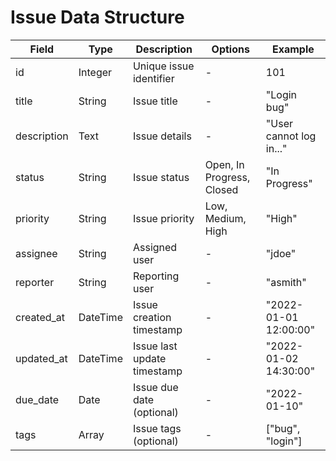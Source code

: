 # Issue Data Structure

| Field        | Type     | Description                              | Options                  | Example                |
|--------------|----------|------------------------------------------|--------------------------|------------------------|
| id           | Integer  | Unique issue identifier                  | -                        | 101                    |
| title        | String   | Issue title                              | -                        | "Login bug"            |
| description  | Text     | Issue details                            | -                        | "User cannot log in..."|
| status       | String   | Issue status                             | Open, In Progress, Closed| "In Progress"          |
| priority     | String   | Issue priority                           | Low, Medium, High        | "High"                 |
| assignee     | String   | Assigned user                            | -                        | "jdoe"                 |
| reporter     | String   | Reporting user                           | -                        | "asmith"               |
| created_at   | DateTime | Issue creation timestamp                 | -                        | "2022-01-01 12:00:00"  |
| updated_at   | DateTime | Issue last update timestamp              | -                        | "2022-01-02 14:30:00"  |
| due_date     | Date     | Issue due date (optional)                | -                        | "2022-01-10"           |
| tags         | Array    | Issue tags (optional)                    | -                        | ["bug", "login"]       |
